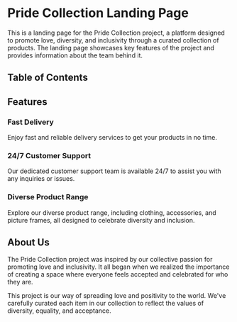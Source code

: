 # Pride Collection Landing Page
This is a landing page for the Pride Collection project, a platform designed to promote love, diversity, and inclusivity through a curated collection of products. The landing page showcases key features of the project and provides information about the team behind it.
## Table of Contents
## Features

### Fast Delivery
Enjoy fast and reliable delivery services to get your products in no time.

### 24/7 Customer Support
Our dedicated customer support team is available 24/7 to assist you with any inquiries or issues.

### Diverse Product Range
Explore our diverse product range, including clothing, accessories, and picture frames, all designed to celebrate diversity and inclusion.

## About Us

The Pride Collection project was inspired by our collective passion for promoting love and inclusivity. It all began when we realized the importance of creating a space where everyone feels accepted and celebrated for who they are.

This project is our way of spreading love and positivity to the world. We've carefully curated each item in our collection to reflect the values of diversity, equality, and acceptance.
